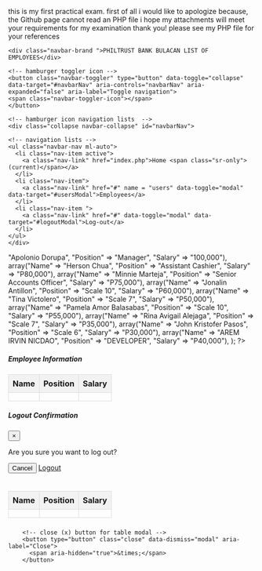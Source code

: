 this is my first practical exam. 
first of all i would like to apologize because, 
the Github page cannot read an PHP file
i hope my attachments will meet your requirements for my 
examination thank you! please see my PHP file for your
references 


<!DOCTYPE html>
<html lang="en">
<head>
  <meta charset="UTF-8">
  <meta name="viewport" content="width=device-width, initial-scale=1.0">
  <title>Bootstrap Navigation Bar</title>
  <link href="https://stackpath.bootstrapcdn.com/bootstrap/4.5.2/css/bootstrap.min.css" rel="stylesheet">
  <link href="https://cdn.jsdelivr.net/npm/bootstrap@5.3.3/dist/css/bootstrap.min.css" rel="stylesheet" 
  integrity="sha384-QWTKZyjpPEjISv5WaRU9OFeRpok6YctnYmDr5pNlyT2bRjXh0JMhjY6hW+ALEwIH" crossorigin="anonymous">
  <style>
        table {
            border-collapse: collapse;
            width: 100%;
        }
        th, td {
            border: 1px solid #ddd;
            padding: 8px;
            text-align: left;
        }
        th {
            background-color: #f2f2f2;
        }
        
  </style>
</head>
<body>
    
<!-- navigation div -->
<nav class="navbar navbar-expand-lg navbar-light bg-light m-3 p-3 shadow">

    <div class="navbar-brand ">PHILTRUST BANK BULACAN LIST OF EMPLOYEES</div>

    <!-- hamburger toggler icon -->
    <button class="navbar-toggler" type="button" data-toggle="collapse" data-target="#navbarNav" aria-controls="navbarNav" aria-expanded="false" aria-label="Toggle navigation">
    <span class="navbar-toggler-icon"></span>
    </button>
    
    <!-- hamburger icon navigation lists  -->
    <div class="collapse navbar-collapse" id="navbarNav">

    <!-- navigation lists -->
    <ul class="navbar-nav ml-auto">
      <li class="nav-item active">
        <a class="nav-link" href="index.php">Home <span class="sr-only">(current)</span></a>
      </li>
      <li class="nav-item">
        <a class="nav-link" href="#" name = "users" data-toggle="modal" data-target="#usersModal">Employees</a>
      </li>
      <li class="nav-item ">
        <a class="nav-link" href="#" data-toggle="modal" data-target="#logoutModal">Log-out</a>
      </li>
    </ul>
    </div>
</nav>

 <!-- array declaration for table contents -->
<?php
    $employees = array(
        array("Name" => "Apolonio Dorupa", "Position" => "Manager", "Salary" => "100,000"),
        array("Name" => "Herson Chua", "Position" => "Assistant Cashier", "Salary" => "P80,000"),
        array("Name" => "Minnie Marteja", "Position" => "Senior Accounts Officer", "Salary" => "P75,000"),
        array("Name" => "Jonalin Antillon", "Position" => "Scale 10", "Salary" => "P60,000"),
        array("Name" => "Tina Victolero", "Position" => "Scale 7", "Salary" => "P50,000"),
        array("Name" => "Pamela Amor Balasabas", "Position" => "Scale 10", "Salary" => "P55,000"),
        array("Name" => "Rina Avigail Alejaga", "Position" => "Scale 7", "Salary" => "P35,000"),
        array("Name" => "John Kristofer Pasos", "Position" => "Scale 6", "Salary" => "P30,000"),
        array("Name" => "AREM IRVIN NICDAO", "Position" => "DEVELOPER", "Salary" => "P40,000"),
        );
?>

 <!-- displaying of table contents -->        
<div class = "m-3 p-3 border-start border-secondary border-5">
<h5>Employee Information</h5>
</div>
    
<table class="table table-hover table-light">
    <thead>
        <tr>
            <th>Name</th>
            <th>Position</th>
            <th>Salary</th>
        </tr>   
    </thead>
    <tbody>
        <?php foreach ($employees as $employee): ?>
            <tr>
                <td><?php echo $employee['Name']; ?></td>
                <td><?php echo $employee['Position']; ?></td>
                <td><?php echo $employee['Salary']; ?></td>
            </tr>
        <?php endforeach; ?>
    </tbody>
</table>


 <!-- logout modal -->
<div class="modal fade" id="logoutModal" tabindex="-1" role="dialog" aria-labelledby="logoutModalLabel" aria-hidden="true">
  <div class="modal-dialog" role="document">
    <div class="modal-content">
      <div class="modal-header">
        <h5 class="modal-title" id="logoutModalLabel">Logout Confirmation</h5>
        <button type="button" class="close" data-dismiss="modal" aria-label="Close">
          <span aria-hidden="true">&times;</span>
        </button>
      </div>
      <div class="modal-body">
        <p>Are you sure you want to log out?</p>
      </div>
      <div class="modal-footer">
        <button type="button" class="btn btn-secondary" data-dismiss="modal">Cancel</button>
        <a href="logout.html" class="btn btn-primary">Logout</a>
      </div>
    </div>
  </div>
</div>
        
 <!-- users modal -->
<div class="modal fade" id="usersModal" tabindex="-1" role="dialog" aria-labelledby="usersModalLabel" aria-hidden="true">
  <div class="modal-dialog" role="document">
    <div class="modal-content">
      <div class="modal-header">
        <h5 class="modal-title" id="usersModalLabel"><table class="table table-hover table-light">
        <table class="table table-hover table-light">
            <thead>
                <tr>
                    <th>Name</th>
                    <th>Position</th>
                    <th>Salary</th>
                </tr>   
            </thead>
                <tbody>
                <?php foreach ($employees as $employee): ?>
                    <tr>
                        <td><?php echo $employee['Name']; ?></td>
                        <td><?php echo $employee['Position']; ?></td>
                        <td><?php echo $employee['Salary']; ?></td>
                    </tr>
                <?php endforeach; ?>
                </tbody>
        </table></h5>

        <!-- close (x) button for table modal -->
        <button type="button" class="close" data-dismiss="modal" aria-label="Close">
          <span aria-hidden="true">&times;</span>
        </button>
        

<script src="https://ajax.googleapis.com/ajax/libs/jquery/3.5.1/jquery.min.js"></script>
<script src="https://cdnjs.cloudflare.com/ajax/libs/popper.js/1.16.0/umd/popper.min.js"></script>
<script src="https://maxcdn.bootstrapcdn.com/bootstrap/4.5.2/js/bootstrap.min.js"></script>
<script src="https://code.jquery.com/jquery-3.5.1.slim.min.js"></script>
<script src="https://cdn.jsdelivr.net/npm/@popperjs/core@2.5.4/dist/umd/popper.min.js"></script>
<script src="https://stackpath.bootstrapcdn.com/bootstrap/4.5.2/js/bootstrap.min.js"></script>
<script src="https://cdn.jsdelivr.net/npm/bootstrap@5.3.3/dist/js/bootstrap.bundle.min.js" 
integrity="sha384-YvpcrYf0tY3lHB60NNkmXc5s9fDVZLESaAA55NDzOxhy9GkcIdslK1eN7N6jIeHz" crossorigin="anonymous"></script>
</body>
</html>
